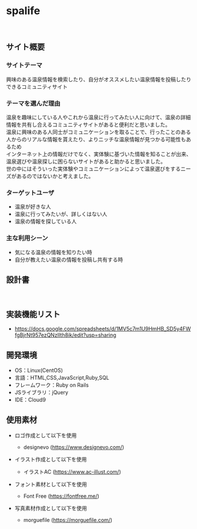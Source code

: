 # spalife
​
## サイト概要
### サイトテーマ
興味のある温泉情報を検索したり、自分がオススメしたい温泉情報を投稿したりできるコミュニティサイト
​
### テーマを選んだ理由
温泉を趣味にしている人やこれから温泉に行ってみたい人に向けて、温泉の詳細情報を共有し合えるコミュニティサイトがあると便利だと思いました。</br>
温泉に興味のある人同士がコミュニケーションを取ることで、行ったことのある人からのリアルな情報を貰えたり、よりニッチな温泉情報が見つかる可能性もあるため</br>
インターネット上の情報だけでなく、実体験に基づいた情報を知ることが出来、温泉選びや温泉探しに困らないサイトがあると助かると思いました。</br>
世の中にはそういった実体験やコミュニケーションによって温泉選びをするニーズがあるのではないかと考えました。

### ターゲットユーザ
- 温泉が好きな人
- 温泉に行ってみたいが、詳しくはない人
- 温泉の情報を探している人
​
### 主な利用シーン
- 気になる温泉の情報を知りたい時
- 自分が教えたい温泉の情報を投稿し共有する時
​
## 設計書
<!--テーマを設定・提出する時点では不要です-->
​
## 実装機能リスト
- https://docs.google.com/spreadsheets/d/1MV5c7m1U9HmHB_SD5y4FWfgBjrNt957ezQNzIIth8ik/edit?usp=sharing
 
## 開発環境
- OS：Linux(CentOS)
- 言語：HTML,CSS,JavaScript,Ruby,SQL
- フレームワーク：Ruby on Rails
- JSライブラリ：jQuery
- IDE：Cloud9
​
## 使用素材

- ロゴ作成として以下を使用
  - designevo (https://www.designevo.com/)

- イラスト作成として以下を使用
  - イラストAC (https://www.ac-illust.com/)

- フォント素材として以下を使用
  - Font Free (https://fontfree.me/)

- 写真素材作成として以下を使用
  - morguefile (https://morguefile.com/)